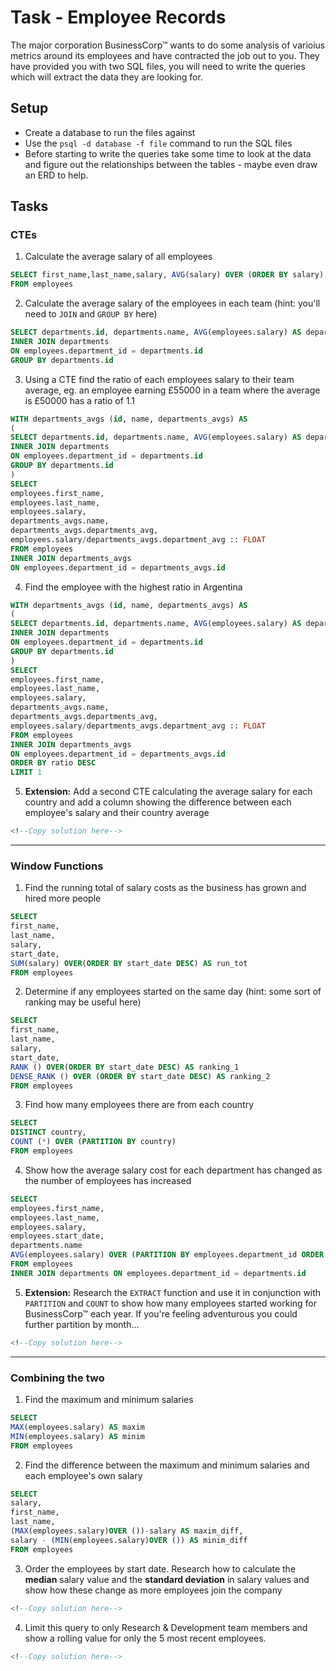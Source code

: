 # Task - Employee Records

The major corporation BusinessCorp&#8482; wants to do some analysis of varioius metrics around its employees and have contracted the job out to you. They have provided you with two SQL files, you will need to write the queries which will extract the data they are looking for.

## Setup

- Create a database to run the files against
- Use the `psql -d database -f file` command to run the SQL files
- Before starting to write the queries take some time to look at the data and figure out the relationships between the tables - maybe even draw an ERD to help.

## Tasks


### CTEs

1) Calculate the average salary of all employees

```sql
SELECT first_name,last_name,salary, AVG(salary) OVER (ORDER BY salary) AS avg_salary
FROM employees
```

2) Calculate the average salary of the employees in each team (hint: you'll need to `JOIN` and `GROUP BY` here)

```sql
SELECT departments.id, departments.name, AVG(employees.salary) AS department_avg FROM employees
INNER JOIN departments
ON employees.department_id = departments.id
GROUP BY departments.id
```

3) Using a CTE find the ratio of each employees salary to their team average, eg. an employee earning £55000 in a team where the average is £50000 has a ratio of 1.1

```sql
WITH departments_avgs (id, name, departments_avgs) AS
(
SELECT departments.id, departments.name, AVG(employees.salary) AS department_avg FROM employees
INNER JOIN departments
ON employees.department_id = departments.id
GROUP BY departments.id
)
SELECT
employees.first_name,
employees.last_name,
employees.salary,
departments_avgs.name,
departments_avgs.departments_avg,
employees.salary/departments_avgs.department_avg :: FLOAT
FROM employees
INNER JOIN departments_avgs
ON employees.department_id = departments_avgs.id
```

4) Find the employee with the highest ratio in Argentina

```sql
WITH departments_avgs (id, name, departments_avgs) AS
(
SELECT departments.id, departments.name, AVG(employees.salary) AS department_avg FROM employees
INNER JOIN departments
ON employees.department_id = departments.id
GROUP BY departments.id
)
SELECT
employees.first_name,
employees.last_name,
employees.salary,
departments_avgs.name,
departments_avgs.departments_avg,
employees.salary/departments_avgs.department_avg :: FLOAT
FROM employees
INNER JOIN departments_avgs
ON employees.department_id = departments_avgs.id
ORDER BY ratio DESC
LIMIT 1
```

5) **Extension:** Add a second CTE calculating the average salary for each country and add a column showing the difference between each employee's salary and their country average

```sql
<!--Copy solution here-->
```

---

### Window Functions

1) Find the running total of salary costs as the business has grown and hired more people

```sql
SELECT
first_name,
last_name,
salary,
start_date,
SUM(salary) OVER(ORDER BY start_date DESC) AS run_tot
FROM employees
```

2) Determine if any employees started on the same day (hint: some sort of ranking may be useful here)

```sql
SELECT
first_name,
last_name,
salary,
start_date,
RANK () OVER(ORDER BY start_date DESC) AS ranking_1
DENSE_RANK () OVER (ORDER BY start_date DESC) AS ranking_2
FROM employees
```

3) Find how many employees there are from each country

```sql
SELECT
DISTINCT country,
COUNT (*) OVER (PARTITION BY country)
FROM employees
```

4) Show how the average salary cost for each department has changed as the number of employees has increased

```sql
SELECT 
employees.first_name,
employees.last_name,
employees.salary,
employees.start_date,
departments.name
AVG(employees.salary) OVER (PARTITION BY employees.department_id ORDER BY employees.start_date DESC)
FROM employees
INNER JOIN departments ON employees.department_id = departments.id
```

5) **Extension:** Research the `EXTRACT` function and use it in conjunction with `PARTITION` and `COUNT` to show how many employees started working for BusinessCorp&#8482; each year. If you're feeling adventurous you could further partition by month...

```sql
<!--Copy solution here-->
```

---

### Combining the two

1) Find the maximum and minimum salaries

```sql
SELECT
MAX(employees.salary) AS maxim
MIN(employees.salary) AS minim
FROM employees
```

2) Find the difference between the maximum and minimum salaries and each employee's own salary

```sql
SELECT
salary,
first_name,
last_name,
(MAX(employees.salary)OVER ())-salary AS maxim_diff,
salary - (MIN(employees.salary)OVER ()) AS minim_diff
FROM employees
```

3) Order the employees by start date. Research how to calculate the **median** salary value and the **standard deviation** in salary values and show how these change as more employees join the company

```sql
<!--Copy solution here-->
```

4) Limit this query to only Research & Development team members and show a rolling value for only the 5 most recent employees.

```sql
<!--Copy solution here-->
```

